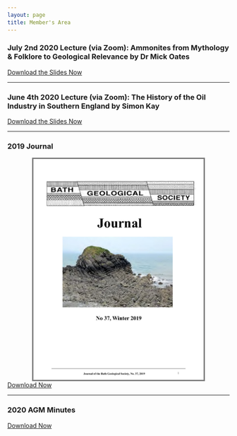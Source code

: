```yaml
---
layout: page
title: Member's Area
---
```

<h3>July 2nd 2020 Lecture (via Zoom): Ammonites from Mythology & Folklore to Geological Relevance by Dr Mick Oates</h3>
<a download href="BGS-Zoom-lecture-Ammonites-Dr-Oates-7-7-2020.pdf" class="standard-button">Download the Slides Now</a>
<hr>
<h3>June 4th 2020 Lecture (via Zoom): The History of the Oil Industry in Southern England by Simon Kay</h3>
<a download href="History of Oil Industry in S England Bath Geol Soc 4 June 2020 by Simon Kay.pdf" class="standard-button">Download the Slides Now</a>
<hr>
<h3>2019 Journal</h3>
<img style="border: solid 3px #7b7b7b; height: 500px; margin: auto; display: block;" src="/assets/Bath-GS-Journal-2019-cover.jpg">
<a download href="Bath GS Journal 2019.pdf" class="standard-button">Download Now</a>
<hr>
<h3>2020 AGM Minutes</h3>
<a href="Bath-Geol-Soc-AGM-minutes-6th-Feb-2020-GPH-editedv2.docx" class="standard-button">Download Now</a>
<p></p>